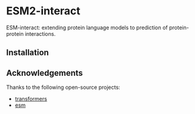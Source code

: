 # ESM2-interact
ESM-interact: extending protein language models to prediction of protein-protein interactions.


## Installation


## Acknowledgements

Thanks to the following open-source projects:
- [transformers](https://github.com/huggingface/transformers)
- [esm](https://github.com/facebookresearch/esm)
